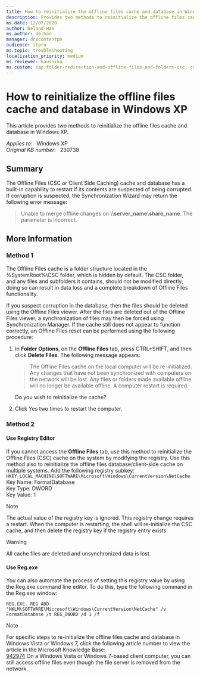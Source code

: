 ```yaml
---
title: How to reinitialize the offline files cache and database in Windows XP
description: Provides two methods to reinitialize the offline files cache and database.
ms.date: 12/07/2020
author: Deland-Han
ms.author: delhan
manager: dcscontentpm
audience: itpro
ms.topic: troubleshooting
localization_priority: medium
ms.reviewer: kaushika
ms.custom: sap:folder-redirection-and-offline-files-and-folders-csc, csstroubleshoot
---
```

# How to reinitialize the offline files cache and database in Windows XP

This article provides two methods to reinitialize the offline files cache and database in Windows XP.

_Applies to:_ &nbsp; Windows XP  
_Original KB number:_ &nbsp; 230738

## Summary

The Offline Files (CSC or Client Side Caching) cache and database has a built-in capability to restart if its contents are suspected of being corrupted. If corruption is suspected, the Synchronization Wizard may return the following error message:
> Unable to merge offline changes on \\\\**server_name**\\**share_name**. The parameter is incorrect.

## More Information

### Method 1

The Offline Files cache is a folder structure located in the %SystemRoot%\CSC folder, which is hidden by default. The CSC folder, and any files and subfolders it contains, should not be modified directly; doing so can result in data loss and a complete breakdown of Offline Files functionality.

If you suspect corruption in the database, then the files should be deleted using the Offline Files viewer. After the files are deleted out of the Offline Files viewer, a synchronization of files may then be forced using Synchronization Manager. If the cache still does not appear to function correctly, an Offline Files reset can be performed using the following procedure:

1. In **Folder Options**, on the **Offline Files** tab, press CTRL+SHIFT, and then click **Delete Files**. The following message appears:
    > The Offline Files cache on the local computer will be re-initialized. Any changes that have not been synchronized with computers on the network will be lost. Any files or folders made available offline will no longer be available offline. A computer restart is required.

    Do you wish to reinitialize the cache?

2. Click Yes two times to restart the computer.

### Method 2

#### Use Registry Editor

If you cannot access the **Offline Files**  tab, use this method to reinitialize the Offline Files (CSC) cache on the system by modifying the registry. Use this method also to reinitialize the offline files database/client-side cache on multiple systems. Add the following registry subkey: `HKEY_LOCAL_MACHINE\SOFTWARE\Microsoft\Windows\CurrentVersion\NetCache`  
Key Name: FormatDatabase  
Key Type: DWORD  
Key Value: 1

> [!NOTE]
> The actual value of the registry key is ignored. This registry change requires a restart. When the computer is restarting, the shell will re-initialize the CSC cache, and then delete the registry key if the registry entry exists.

> [!WARNING]
> All cache files are deleted and unsynchronized data is lost.

#### Use Reg.exe

You can also automate the process of setting this registry value by using the Reg.exe command line editor. To do this, type the following command in the Reg.exe window:

```console
REG.EXE. REG ADD "HKLM\SOFTWARE\Microsoft\Windows\CurrentVersion\NetCache" /v FormatDatabase /t REG_DWORD /d 1 /f
```

> [!NOTE]
> For specific steps to re-initialize the offline files cache and database in Windows Vista or Windows 7, click the following article number to view the article in the Microsoft Knowledge Base:  
[942974](https://support.microsoft.com/help/942974) On a Windows Vista or Windows 7-based client computer, you can still access offline files even though the file server is removed from the network.
